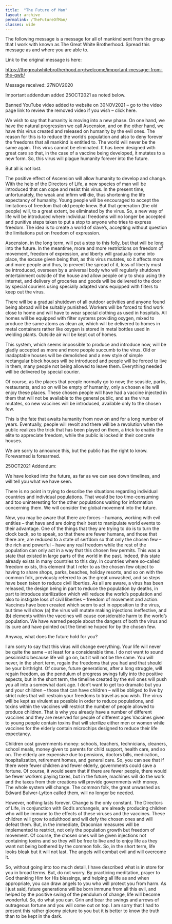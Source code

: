```yaml
---
title:  "The Future of Man"
layout: archive
permalink: /TheFutureOfMan/
classes: wide
---
```


The following message is a message for all of mankind sent from the group that I work with known as The Great White Brotherhood. Spread this message as and where you are able to.

Link to the original message is here:

<https://thegreatwhitebrotherhood.org/welcome/important-message-from-the-gwb/>


Message received: 27NOV2020

Important addendum added 25OCT2021 as noted below.

Banned YouTube video added to website on 30NOV2021 – go to the video page link to review the removed video if you wish – click here.

We wish to say that humanity is moving into a new phase.
On one hand, we have the natural progression we call Ascension, and on the other hand, we have this virus created and released on humanity by the evil ones.
The reason for this is to reduce the world’s population and also to deny forever the freedoms that all mankind is entitled to.
The world will never be the same again.
This virus cannot be eliminated.
It has been designed with great care so that, in the case of a vaccine being developed, it mutates to a new form.
So, this virus will plague humanity forever into the future.

But all is not lost.

The positive effect of Ascension will allow humanity to develop and change. With the help of the Directors of Life, a new species of man will be introduced that can cope and resist this virus.
In the present time, unfortunately, the weak and infirm will die, thus shortening the life expectancy of humanity.
Young people will be encouraged to accept the limitations of freedom that old people knew. But that generation (the old people) will, to a great extent, be eliminated by the virus.
So, a new way of life will be introduced where individual freedoms will no longer be accepted and punitive steps taken to put a stop to anyone who tries to express freedom.
The idea is to create a world of slave’s, accepting without question the limitations put on freedom of expression.

Ascension, in the long term, will put a stop to this folly, but that will be long into the future.
In the meantime, more and more restrictions on freedom of movement, freedom of expression, and liberty will gradually come into place, the excuse given being that, as this virus mutates, so it affects more and more people and thus, to prevent the spread of it, loss of liberty must be introduced, overseen by a universal body who will regularly shutdown entertainment outside of the house and allow people only to shop using the internet, and delivery of groceries and goods will be delivered to the door by special couriers using specially adapted vans equipped with filters to keep out the virus.

There will be a gradual shutdown of all outdoor activities and anyone found being abroad will be suitably punished.
Workers will be forced to find work close to home and will have to wear special clothing as used in hospitals.
All homes will be equipped with filter systems providing oxygen, mixed to produce the same atoms as clean air, which will be delivered to homes in metal containers rather like oxygen is stored in metal bottles used in welding plants.
Outside air will be kept out of homes.

This system, which seems impossible to produce and introduce now, will be gladly accepted as more and more people succumb to the virus.
Old or inadaptable houses will be demolished and a new style of simple rectangular block houses will be introduced and people will be forced to live in them, many people not being allowed to leave them.
Everything needed will be delivered by special courier.

Of course, as the places that people normally go to now; the seaside, parks, restaurants, and so on will be empty of humanity, only a chosen elite will enjoy these places.
These chosen people will have had a vaccine injected in them that will not be available to the general public, and as the virus mutates, so new vaccines will be introduced, available only to the chosen few.

This is the fate that awaits humanity from now on and for a long number of years.
Eventually, people will revolt and there will be a revolution when the public realizes the trick that has been played on them, a trick to enable the elite to appreciate freedom, while the public is locked in their concrete houses.

We are sorry to announce this, but the public has the right to know.
Forewarned is forearmed.

25OCT2021 Addendum:

We have looked into the future, as far as we can see down timelines, and will tell you what we have seen.

There is no point in trying to describe the situations regarding individual countries and individual populations. That would be too time-consuming and too uninteresting for the other populations waiting for information concerning them.
We will consider the global movement into the future.

Now, you may be aware that there are forces – humans, working with evil entities – that have and are doing their best to manipulate world events to their advantage.
One of the things that they are trying to do is to turn the clock back, so to speak, so that there are fewer humans, and those that there are, are reduced to a state of serfdom so that only the chosen few – the rich and powerful – have any real freedom while the rest of the population can only act in a way that this chosen few permits. This was a state that existed in large parts of the world in the past. Indeed, this state already exists in many countries to this day.
In countries where so-called freedom exists, this element that I refer to as the chosen few object to having to share shops, parks, beaches, holiday resorts, and so on with the common folk, previously referred to as the great unwashed, and so steps have been taken to reduce civil liberties.
As all are aware, a virus has been released, the design being in part to reduce the population by deaths, in part to introduce sterilization which will reduce the world’s population and also to instigate loss of civil liberties – freedom of movement and action.
Vaccines have been created which seem to act in opposition to the virus, but time will show (a) the virus will mutate making injections ineffective, and (b) elements within the vaccines will cause considerable harm to the world’s population.
We have warned people about the dangers of both the virus and its cure and have pointed out the timeline hoped for by the chosen few.

Anyway, what does the future hold for you?

I am sorry to say that this virus will change everything. Your life will never be quite the same – at least for a considerable time.
I do not want to sound pessimistic because life will go on, but it will not be the same.
You will never, in the short term, regain the freedoms that you had and that should be your birthright.
Of course, future generations, after a long struggle, will regain freedom, as the pendulum of progress swings fully into the positive aspects, but in the short term, the timeline created by the evil ones will push you all into a somewhat dark age.
I don’t want to get too dramatic but you and your children – those that can have children – will be obliged to live by strict rules that will restrain your freedoms to travel as you wish.
The virus will be kept as virulent as possible in order to reduce populations, and toxins within the vaccines will restrict the number of people allowed to produce children.
That is why you already have a number of different vaccines and they are reserved for people of different ages
Vaccines given to young people contain toxins that will sterilize either men or women while vaccines for the elderly contain microchips designed to reduce their life expectancy.

Children cost governments money: schools, teachers, technicians, cleaners, school meals, money given to parents for child support, health care, and so on.
The elderly are expensive due to pensions, doctors bills, medication, hospitalization, retirement homes, and general care.
So, you can see that if there were fewer children and fewer elderly, governments could save a fortune.
Of course, it would seem that if there are fewer people, there would be fewer workers paying taxes, but in the future, machines will do the work and the taxes from their creations will provide governments with money.
The whole system will change.
The common folk, the great unwashed as Edward Bulwer-Lytton called them, will no longer be needed.

However, nothing lasts forever. Change is the only constant.
The Directors of Life, in conjunction with God’s archangels, are already producing children who will be immune to the effects of these viruses and the vaccines.
These children will grow to adulthood and will defy the chosen ones and will defeat them.
But, in the immediate, Draconian measures will be implemented to restrict, not only the population growth but freedom of movement.
Of course, the chosen ones will be given injections not containing toxins and so they will be free to live and to enjoy life as they want not being bothered by the common folk.
So, in the short term, life looks bleak but it will not last. The angels will combat evil and will overcome it.

So, without going into too much detail, I have described what is in store for you in broad terms. But, do not worry. By practicing meditation, prayer to God thanking Him for His blessings, and helping all life as and when appropriate, you can draw angels to you who will protect you from harm.
As I just said, future generations will be born immune from all this evil, and helped by the positive swing of the pendulum of change, life will become wonderful.
So, do what you can. Grin and bear the swings and arrows of outrageous fortune and you will come out on top.
I am sorry that I had to present this rather gloomy picture to you but it is better to know the truth than to be kept in the dark.
